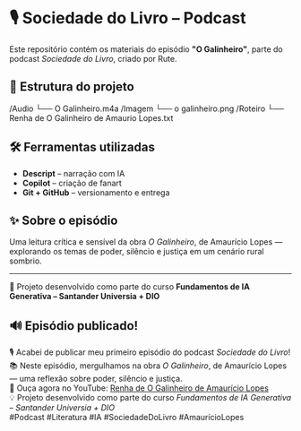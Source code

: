 # 🎙️ Sociedade do Livro – Podcast


Este repositório contém os materiais do episódio **"O Galinheiro"**, parte do podcast *Sociedade do Livro*, criado por Rute.

## 📂 Estrutura do projeto
/Audio └── O Galinheiro.m4a
/Imagem └── o galinheiro.png
/Roteiro └── Renha de O Galinheiro de Amaurio Lopes.txt

## 🛠️ Ferramentas utilizadas
- **Descript** – narração com IA
- **Copilot** – criação de fanart
- **Git + GitHub** – versionamento e entrega

## ✨ Sobre o episódio
Uma leitura crítica e sensível da obra *O Galinheiro*, de Amaurício Lopes — explorando os temas de poder, silêncio e justiça em um cenário rural sombrio.

---

📌 Projeto desenvolvido como parte do curso **Fundamentos de IA Generativa – Santander Universia + DIO**

## 🔊 Episódio publicado!

🎙️ Acabei de publicar meu primeiro episódio do podcast *Sociedade do Livro*!  
📚 Neste episódio, mergulhamos na obra *O Galinheiro*, de Amaurício Lopes — uma reflexão sobre poder, silêncio e justiça.  
🔗 Ouça agora no YouTube: [Renha de O Galinheiro de Amaurício Lopes](https://www.youtube.com/watch?v=jtKFhE_qQag&t=6s)  
💡 Projeto desenvolvido como parte do curso *Fundamentos de IA Generativa – Santander Universia + DIO*  
#Podcast #Literatura #IA #SociedadeDoLivro #AmaurícioLopes
